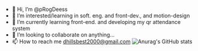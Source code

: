 - 👋 Hi, I’m @pRogDeess
- 👀 I’m interested/learning in soft. eng. and front-dev., and motion-design
- 🌱 I’m currently learning front-end. and developing my qr attendance system
- 💞️ I’m looking to collaborate on anything...
- 📫 How to reach me dhillsbest2000@gmail.com
![Anurag's GitHub stats](https://github-readme-stats.vercel.app/apiprogdeessanuraghazra&show_icons=true&theme=transparent)
<!---
pRogDeess/pRogDeess is a ✨ special ✨ repository because its `README.md` (this file) appears on your GitHub profile.
You can click the Preview link to take a look at your changes.
--->
